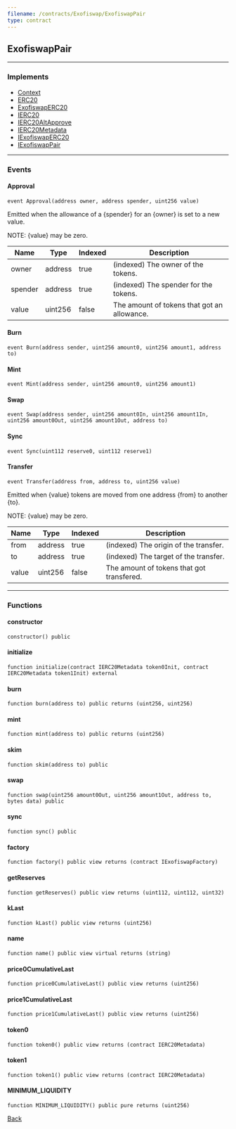 ```yaml
---
filename: /contracts/Exofiswap/ExofiswapPair
type: contract
---
```


## ExofiswapPair

***

### Implements

- [Context](/@exoda/contracts/utils/Context)
- [ERC20](/@exoda/contracts/token/ERC20/ERC20)
- [ExofiswapERC20](/contracts/Exofiswap/ExofiswapERC20)
- [IERC20](/@exoda/contracts/interfaces/token/ERC20/IERC20)
- [IERC20AltApprove](/@exoda/contracts/interfaces/token/ERC20/extensions/IERC20AltApprove)
- [IERC20Metadata](/@exoda/contracts/interfaces/token/ERC20/extensions/IERC20Metadata)
- [IExofiswapERC20](/contracts/Exofiswap/interfaces/IExofiswapERC20)
- [IExofiswapPair](/contracts/Exofiswap/interfaces/IExofiswapPair)

***

### Events

#### Approval

```solidity
event Approval(address owner, address spender, uint256 value)
```

Emitted when the allowance of a {spender} for an {owner} is set to a new value.

NOTE: {value} may be zero.

| Name | Type | Indexed | Description |
| ---- | ---- | ------- | ----------- |
| owner | address | true | (indexed) The owner of the tokens. |
| spender | address | true | (indexed) The spender for the tokens. |
| value | uint256 | false | The amount of tokens that got an allowance. |

#### Burn

```solidity
event Burn(address sender, uint256 amount0, uint256 amount1, address to)
```

#### Mint

```solidity
event Mint(address sender, uint256 amount0, uint256 amount1)
```

#### Swap

```solidity
event Swap(address sender, uint256 amount0In, uint256 amount1In, uint256 amount0Out, uint256 amount1Out, address to)
```

#### Sync

```solidity
event Sync(uint112 reserve0, uint112 reserve1)
```

#### Transfer

```solidity
event Transfer(address from, address to, uint256 value)
```

Emitted when {value} tokens are moved from one address {from} to another {to}.

NOTE: {value} may be zero.

| Name | Type | Indexed | Description |
| ---- | ---- | ------- | ----------- |
| from | address | true | (indexed) The origin of the transfer. |
| to | address | true | (indexed) The target of the transfer. |
| value | uint256 | false | The amount of tokens that got transfered. |

***

### Functions

#### constructor

```solidity
constructor() public
```

#### initialize

```solidity
function initialize(contract IERC20Metadata token0Init, contract IERC20Metadata token1Init) external
```

#### burn

```solidity
function burn(address to) public returns (uint256, uint256)
```

#### mint

```solidity
function mint(address to) public returns (uint256)
```

#### skim

```solidity
function skim(address to) public
```

#### swap

```solidity
function swap(uint256 amount0Out, uint256 amount1Out, address to, bytes data) public
```

#### sync

```solidity
function sync() public
```

#### factory

```solidity
function factory() public view returns (contract IExofiswapFactory)
```

#### getReserves

```solidity
function getReserves() public view returns (uint112, uint112, uint32)
```

#### kLast

```solidity
function kLast() public view returns (uint256)
```

#### name

```solidity
function name() public view virtual returns (string)
```

#### price0CumulativeLast

```solidity
function price0CumulativeLast() public view returns (uint256)
```

#### price1CumulativeLast

```solidity
function price1CumulativeLast() public view returns (uint256)
```

#### token0

```solidity
function token0() public view returns (contract IERC20Metadata)
```

#### token1

```solidity
function token1() public view returns (contract IERC20Metadata)
```

#### MINIMUM_LIQUIDITY

```solidity
function MINIMUM_LIQUIDITY() public pure returns (uint256)
```

[Back](/index)
